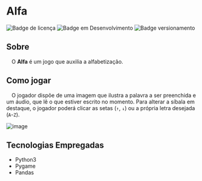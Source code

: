 # Alfa

![Badge de licença](http://img.shields.io/static/v1?label=LICENÇA&message=GNU&color=sucess&style=for-the-badge)   ![Badge em Desenvolvimento](http://img.shields.io/static/v1?label=STATUS&message=EM%20DESENVOLVIMENTO&color=yellowgreen&style=for-the-badge)   ![Badge versionamento](http://img.shields.io/static/v1?label=VERSAO&message=1.0&color=sucess&style=for-the-badge)

## Sobre

&emsp;O <strong>Alfa</strong> é um jogo que auxilia a alfabetização.<br>

## Como jogar

&emsp;O jogador dispõe de uma imagem que ilustra a palavra a ser preenchida e um áudio, que lê o que estiver escrito no momento. Para alterar a síbala em destaque, o jogador poderá clicar as setas (`↑`, `↓`) ou a própria letra desejada (`A`-`Z`).

![image](https://github.com/ArandaCampos/Alfa/assets/87876734/ce1571f5-2adc-471c-87f6-f7126be1b82a)

## Tecnologias Empregadas

* Python3
* Pygame
* Pandas
